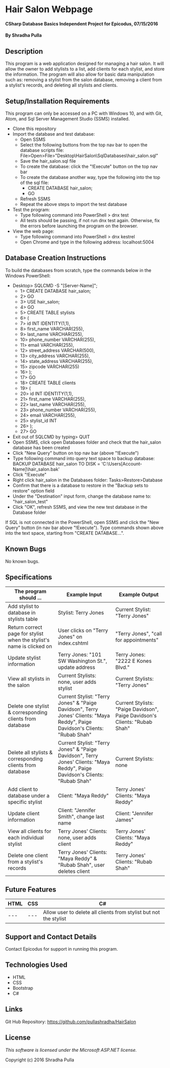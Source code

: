 # Hair Salon Webpage

#### CSharp Database Basics Independent Project for Epicodus, 07/15/2016

#### By Shradha Pulla

## Description

This program is a web application designed for managing a hair salon. It will allow the owner to add stylists to a list, add clients for each stylist, and store the information. The program will also allow for basic data manipulation such as: removing a stylist from the salon database, removing a client from a stylist's records, and deleting all stylists and clients.

## Setup/Installation Requirements

This program can only be accessed on a PC with Windows 10, and with Git, Atom, and Sql Server Management Studio (SSMS) installed.

* Clone this repository
* Import the database and test database:
  * Open SSMS
  * Select the following buttons from the top nav bar to open the database scripts file: File>Open>File>"Desktop\HairSalon\SqlDatabases\hair_salon.sql"
  * Save the hair_salon.sql file
  * To create the database: click the "!Execute" button on the top nav bar
  * To create the database another way, type the following into the top of the sql file:
    * CREATE DATABASE hair_salon;
    * GO
  * Refresh SSMS
  * Repeat the above steps to import the test database
* Test the program:
  * Type following command into PowerShell > dnx test
  * All tests should be passing, if not run dnx test again. Otherwise, fix the errors before launching the program on the browser.
* View the web page:
  * Type following command into PowerShell > dnx kestrel
  * Open Chrome and type in the following address: localhost:5004

## Database Creation Instructions

To build the databases from scratch, type the commands below in the Windows PowerShell:
  * Desktop> SQLCMD -S "[Server-Name]";
    * 1> CREATE DATABASE hair_salon;
    * 2> GO
    * 3> USE hair_salon;
    * 4> GO
    * 5> CREATE TABLE stylists
    * 6>  (
    * 7>  id INT IDENTITY(1,1),
    * 8>  first_name VARCHAR(255),
    * 9>  last_name VARCHAR(255),
    * 10> phone_number VARCHAR(255),
    * 11> email VARCHAR(255),
    * 12> street_address VARCHAR(500),
    * 13> city_address VARCHAR(255),
    * 14> state_address VARCHAR(255),
    * 15> zipcode VARCHAR(255)
    * 16> );
    * 17> GO
    * 18> CREATE TABLE clients
    * 19> (
    * 20> id INT IDENTITY(1,1),
    * 21> first_name VARCHAR(255),
    * 22> last_name VARCHAR(255),
    * 23> phone_number VARCHAR(255),
    * 24> email VARCHAR(255),
    * 25> stylist_id INT
    * 26> );
    * 27> GO
  * Exit out of SQLCMD by typing> QUIT
  * Open SSMS, click open Databases folder and check that the hair_salon database has been created
  * Click "New Query" button on top nav bar (above "!Execute")
  * Type following command into query text space to backup database: BACKUP DATABASE hair_salon TO DISK = 'C:\Users\[Account-Name]\hair_salon.bak'
  * Click "!Execute"
  * Right click hair_salon in the Databases folder: Tasks>Restore>Database
  * Confirm that there is a database to restore in the "Backup sets to restore" option field
  * Under the "Destination" input form, change the database name to: "hair_salon_test"
  * Click "OK", refresh SSMS, and view the new test database in the Database folder

If SQL is not connected in the PowerShell, open SSMS and click the "New Query" button (in nav bar above "!Execute"). Type commands shown above into the text space, starting from "CREATE DATABASE...".

## Known Bugs

No known bugs.

## Specifications

The program should ... | Example Input | Example Output
----- | ----- | -----
Add stylist to database in stylists table | Stylist: Terry Jones | Current Stylist: "Terry Jones"
Return correct page for stylist when the stylist's name is clicked on | User clicks on "Terry Jones" on index.cshtml | "Terry Jones", "call for appointments"
Update stylist information | Terry Jones: "101 SW Washington St.", update address | Terry Jones: "2222 E Kones Blvd."
View all stylists in the salon | Current Stylists: none, user adds stylist| Current Stylists: "Terry Jones"
Delete one stylist & corresponding clients from database | Current Stylist: "Terry Jones" & "Paige Davidson", Terry Jones' Clients: "Maya Reddy", Paige Davidson's Clients: "Rubab Shah" | Current Stylists: "Paige Davidson", Paige Davidson's Clients: "Rubab Shah"
Delete all stylists & corresponding clients from database | Current Stylist: "Terry Jones" & "Paige Davidson", Terry Jones' Clients: "Maya Reddy", Paige Davidson's Clients: "Rubab Shah" | Current Stylists: none
Add client to database under a specific stylist | Client: "Maya Reddy" | Terry Jones' Clients: "Maya Reddy"
Update client information | Client: "Jennifer Smith", change last name | Client: "Jennifer James"
View all clients for each individual stylist | Terry Jones' Clients: none, user adds client | Terry Jones' Clients: "Maya Reddy"
Delete one client from a stylist's records | Terry Jones' Clients: "Maya Reddy" & "Rubab Shah", user deletes client| Terry Jones' Clients: "Rubab Shah"

## Future Features

HTML | CSS | C#
----- | ----- | -----
--- | --- | Allow user to delete all clients from stylist but not the stylist

## Support and Contact Details

Contact Epicodus for support in running this program.

## Technologies Used

* HTML
* CSS
* Bootstrap
* C#

## Links

Git Hub Repository: https://github.com/pullashradha/HairSalon

## License

*This software is licensed under the Microsoft ASP.NET license.*

Copyright (c) 2016 Shradha Pulla
